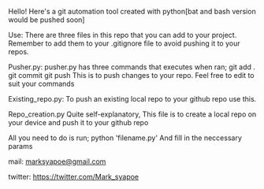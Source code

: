 Hello!
Here's a git automation tool created with python[bat and bash version would be pushed soon]

Use:
There are three files in this repo that you can add to your project. Remember to add them to your .gitignore file to avoid pushing it to your repos.

Pusher.py:
pusher.py has three commands that executes when ran;
git add .
git commit
git push
This is to push changes to your repo. Feel free to edit to suit your commands

Existing_repo.py:
To push an existing local repo to your github repo use this.

Repo_creation.py
Quite self-explanatory,
This file is to create a local repo on your device and push it to your github repo

All you need to do is run; python 'filename.py'
And fill in the neccessary params

mail: marksyapoe@gmail.com

twitter: https://twitter.com/Mark_syapoe
